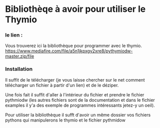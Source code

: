 # Bibliothèqe à avoir pour utiliser le Thymio

### le lien :
Vous trouverez ici la bibliothèque pour programmer avec le thymio.
https://www.mediafire.com/file/a5n1jkpxgy2xre8/pythymiodw-master.zip/file

### Installation

Il suffit de le télécharger (je vous laisse chercher sur le net comment télécharger un fichier à partir d'un lien) et de le déziper. 

Une fois fait il suffit d'aller à l'intérieur du fichier et prendre le fichier pythmiodw (les autres fichiers sont de la documentation et dans le fichier examples il y'a des exemple de programmes intéressants jetez-y un oeil).

Pour utiliser la bibliothèque il sufft d'avoir un même dossier vos fichiers pythons qui manipulerons le thymio et le fichier pythmidow